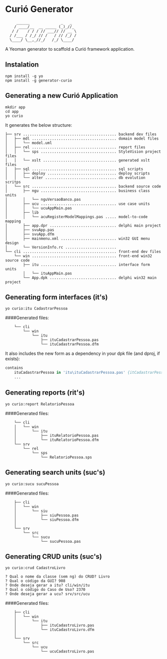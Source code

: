 # Curió Generator
```
     ______              _   _   
    / ____/__  __ _____ (_)_//_ 
   / /    / / / // ___// // __ \
  / /___ / /_/ // /   / // /_/ /
  \____/ \__,_//_/   /_/ \____/                                
```
A Yeoman generator to scaffold a Curió framework application.

## Instalation

```shell
npm install -g yo
npm install -g generator-curio
```

## Generating a new Curió Application
```shell
mkdir app
cd app
yo curio
```

It generates the below structure:

```
├── srv .......................................... backend dev files
│   ├── mdl ...................................... domain model files
│   │   └── model.uml
│   ├── rel ...................................... report files
│   │   └── sps .................................. StyleVision project files
│   │   └── xslt ................................. generated xslt files
│   ├── sql ...................................... sql scripts
│   │   ├── deploy ............................... deploy scripts
│   │   └── alter ................................ db evolution scritps
│   └── src ...................................... backend source code
│       ├── ngu .................................. business class units
│       │   └── nguVersaoBanco.pas   
│       ├── ucu .................................. use case units
│       │   └── ucuAppMain.pas
│       ├── lib
│       │   └── acuRegisterModelMappings.pas ..... model-to-code mapping
│       ├── app.dpr .............................. delphi main project
│       ├── svuApp.pas
│       ├── svuApp.dfm
│       ├── mainmenu.xml ......................... win32 GUI menu design
│       └── VersionInfo.rc .......................
└── cli .......................................... front-end dev files
    └── win ...................................... front-end win32 source code
        ├── itu .................................. interface form units
        │   └── ituAppMain.pas
        └── App.dpk .............................. delphi win32 main project 

```

## Generating form interfaces (it's)
```shell
yo curio:itu CadastrarPessoa
```
####Generated files:
```
    └── cli
        └── win
            └── itu
                ├── ituCadastrarPessoa.pas 
                └── ituCadastrarPessoa.dfm
```
It also includes the new form as a dependency in your dpk file (and dproj, if exists):

```pascal
contains
    ituCadastrarPessoa in 'itu\ituCadastrarPessoa.pas' {itCadastrarPessoa},
    ...
```

## Generating reports (rit's)
```shell
yo curio:report RelatorioPessoa
```
####Generated files:
```
    └── cli
    │   └── win
    │       └── itu
    │           ├── ituRelatorioPessoa.pas
    │           └── ituRelatorioPessoa.dfm
    └── srv 
        └── rel
            └── sps
                └── RelatorioPessoa.sps                
```

## Generating search units (suc's)
```shell
yo curio:sucu sucuPessoa
```
####Generated files:
```
    ├── cli
    │   └── win
    │       └── siu
    │           ├── siuPessoa.pas
    │           └── siuPessoa.dfm
    │  
    └── srv
        └── src
            └── sucu
                └── sucuPessoa.pas
```

## Generating CRUD units (suc's)
```shell
yo curio:crud CadastroLivro

? Qual o nome da classe (sem ng) do CRUD? Livro
? Qual o código da GUI? 908
? Onde deseja gerar a itu? cli/win/itu
? Qual o código do Caso de Uso? 2370
? Onde deseja gerar a ucu? srv/src/ucu
```

####Generated files:
```
    ├── cli
    │   └── win
    │       └── itu
    │           ├── ituCadastroLivro.pas
    │           └── ituCadastroLivro.dfm
    │  
    └── srv
        └── src
            └── ucu
                └── ucuCadastroLivro.pas
```

